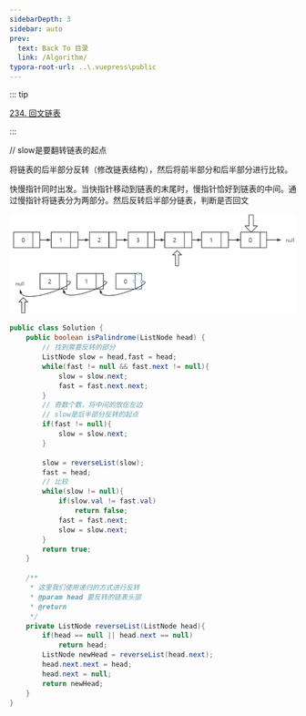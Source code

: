 ```yaml
---
sidebarDepth: 3
sidebar: auto
prev:
  text: Back To 目录
  link: /Algorithm/
typora-root-url: ..\.vuepress\public
---
```




::: tip

[234. 回文链表](https://leetcode.cn/problems/palindrome-linked-list/)

:::



// slow是要翻转链表的起点

将链表的后半部分反转（修改链表结构），然后将前半部分和后半部分进行比较。

快慢指针同时出发。当快指针移动到链表的末尾时，慢指针恰好到链表的中间。通过慢指针将链表分为两部分。然后反转后半部分链表，判断是否回文

![image-20230923213445845](/images/algorithm/image-20230923213445845.png)

```java
public class Solution {
    public boolean isPalindrome(ListNode head) {
        // 找到需要反转的部分
        ListNode slow = head,fast = head;
        while(fast != null && fast.next != null){
            slow = slow.next;
            fast = fast.next.next;
        }
        // 奇数个数，将中间的放在左边
        // slow是后半部分反转的起点
        if(fast != null){
            slow = slow.next;
        }

        slow = reverseList(slow);
        fast = head;
        // 比较
        while(slow != null){
            if(slow.val != fast.val)
                return false;
            fast = fast.next;
            slow = slow.next;
        }
        return true;
    }

    /**
     * 这里我们使用递归的方式进行反转
     * @param head 要反转的链表头部
     * @return
     */
    private ListNode reverseList(ListNode head){
        if(head == null || head.next == null)
            return head;
        ListNode newHead = reverseList(head.next);
        head.next.next = head;
        head.next = null;
        return newHead;
    }
}
```

